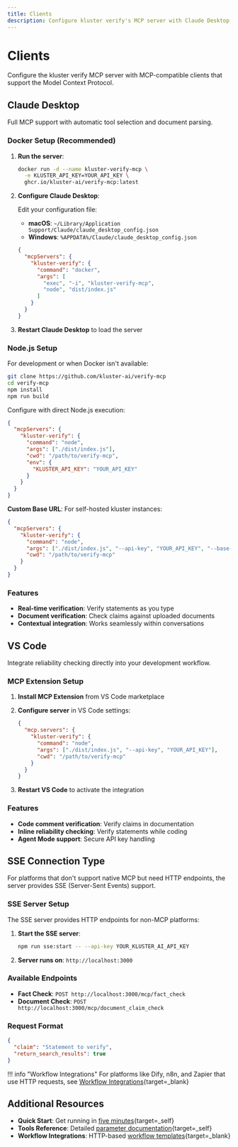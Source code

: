 ```yaml
---
title: Clients
description: Configure kluster verify's MCP server with Claude Desktop, VS Code, and other MCP-compatible platforms.
---
```


# Clients

Configure the kluster verify MCP server with MCP-compatible clients that support the Model Context Protocol.

## Claude Desktop

Full MCP support with automatic tool selection and document parsing.

### Docker Setup (Recommended)

1. **Run the server**:
   ```bash
   docker run -d --name kluster-verify-mcp \
     -e KLUSTER_API_KEY=YOUR_API_KEY \
     ghcr.io/kluster-ai/verify-mcp:latest
   ```

2. **Configure Claude Desktop**:
   
   Edit your configuration file:
   - **macOS**: `~/Library/Application Support/Claude/claude_desktop_config.json`
   - **Windows**: `%APPDATA%/Claude/claude_desktop_config.json`

   ```json
   {
     "mcpServers": {
       "kluster-verify": {
         "command": "docker",
         "args": [
           "exec", "-i", "kluster-verify-mcp",
           "node", "dist/index.js"
         ]
       }
     }
   }
   ```

3. **Restart Claude Desktop** to load the server

### Node.js Setup

For development or when Docker isn't available:

```bash
git clone https://github.com/kluster-ai/verify-mcp
cd verify-mcp
npm install
npm run build
```

Configure with direct Node.js execution:

```json
{
  "mcpServers": {
    "kluster-verify": {
      "command": "node",
      "args": ["./dist/index.js"],
      "cwd": "/path/to/verify-mcp",
      "env": {
        "KLUSTER_API_KEY": "YOUR_API_KEY"
      }
    }
  }
}
```

**Custom Base URL**: For self-hosted kluster instances:

```json
{
  "mcpServers": {
    "kluster-verify": {
      "command": "node", 
      "args": ["./dist/index.js", "--api-key", "YOUR_API_KEY", "--base-url", "https://your-instance.com/v1"],
      "cwd": "/path/to/verify-mcp"
    }
  }
}
```

### Features

- **Real-time verification**: Verify statements as you type
- **Document verification**: Check claims against uploaded documents  
- **Contextual integration**: Works seamlessly within conversations

## VS Code

Integrate reliability checking directly into your development workflow.

### MCP Extension Setup

1. **Install MCP Extension** from VS Code marketplace
2. **Configure server** in VS Code settings:
   ```json
   {
     "mcp.servers": {
       "kluster-verify": {
         "command": "node",
         "args": ["./dist/index.js", "--api-key", "YOUR_API_KEY"],
         "cwd": "/path/to/verify-mcp"
       }
     }
   }
   ```

3. **Restart VS Code** to activate the integration

### Features

- **Code comment verification**: Verify claims in documentation
- **Inline reliability checking**: Verify statements while coding
- **Agent Mode support**: Secure API key handling

## SSE Connection Type

For platforms that don't support native MCP but need HTTP endpoints, the server provides SSE (Server-Sent Events) support.

### SSE Server Setup

The SSE server provides HTTP endpoints for non-MCP platforms:

1. **Start the SSE server**:
   ```bash
   npm run sse:start -- --api-key YOUR_KLUSTER_AI_API_KEY
   ```

2. **Server runs on**: `http://localhost:3000`

### Available Endpoints

- **Fact Check**: `POST http://localhost:3000/mcp/fact_check`
- **Document Check**: `POST http://localhost:3000/mcp/document_claim_check`

### Request Format

```json
{
  "claim": "Statement to verify",
  "return_search_results": true
}
```

!!! info "Workflow Integrations"
    For platforms like Dify, n8n, and Zapier that use HTTP requests, see [Workflow Integrations](/get-started/verify/reliability/workflow-integrations/){target=\_blank}

## Additional Resources

- **Quick Start**: Get running in [five minutes](/get-started/mcp/self-hosted/quick-start/){target=\_self}
- **Tools Reference**: Detailed [parameter documentation](/get-started/mcp/self-hosted/tools/){target=\_self}
- **Workflow Integrations**: HTTP-based [workflow templates](/get-started/verify/reliability/workflow-integrations/){target=\_blank}